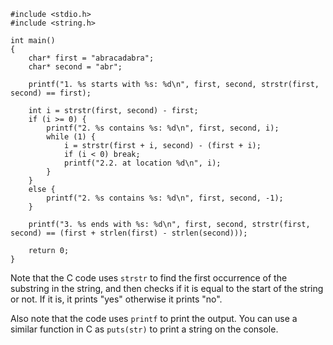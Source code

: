```
#include <stdio.h>
#include <string.h>

int main()
{
    char* first = "abracadabra";
    char* second = "abr";

    printf("1. %s starts with %s: %d\n", first, second, strstr(first, second) == first);

    int i = strstr(first, second) - first;
    if (i >= 0) {
        printf("2. %s contains %s: %d\n", first, second, i);
        while (1) {
            i = strstr(first + i, second) - (first + i);
            if (i < 0) break;
            printf("2.2. at location %d\n", i);
        }
    }
    else {
        printf("2. %s contains %s: %d\n", first, second, -1);
    }

    printf("3. %s ends with %s: %d\n", first, second, strstr(first, second) == (first + strlen(first) - strlen(second)));

    return 0;
}
```
Note that the C code uses `strstr` to find the first occurrence of the substring in the string, and then checks if it is equal to the start of the string or not. If it is, it prints "yes" otherwise it prints "no".

Also note that the code uses `printf` to print the output. You can use a similar function in C as `puts(str)` to print a string on the console.
